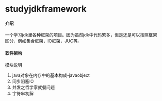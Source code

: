 # studyjdkframework

#### 介绍
一个学习jdk里各种框架的项目。因为虽然jdk中代码繁多，但是还是可以按照框架区分，例如集合框架，IO框架，JUC等。

#### 软件架构
模块说明  

1. java对象在内存中的基本构成-javaobject
2. 同步阻塞IO
3. 并发之哲学家就餐问题
4. 字符串初解
